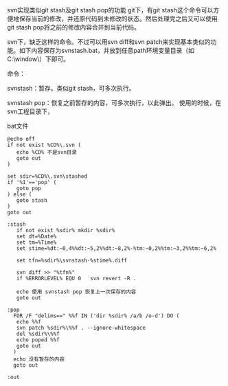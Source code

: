 svn实现类似git stash及git stash pop的功能
git下，有git stash这个命令可以方便地保存当前的修改，并还原代码到未修改的状态。然后处理完之后又可以使用git stash pop将之前的修改内容合并到当前代码。

svn下，缺乏这样的命令。不过可以用svn diff和svn patch来实现基本类似的功能。如下内容保存为svnstash.bat，并放到任意path环境变量目录（如C:\window\）下即可。

命令：

svnstash：暂存。类似git stash，可多次执行。

svnstash pop：恢复之前暂存的内容，可多次执行，以此弹出。
使用的时候，在svn工程目录下，


bat文件
```
@echo off
if not exist %CD%\.svn (
   echo %CD% 不是svn目录
   goto out
)

set sdir=%CD%\.svn\stashed
if '%1'=='pop' (
   goto pop
) else (
   goto stash
)
goto out

:stash
   if not exist %sdir% mkdir %sdir%
   set dt=%Date%
   set tm=%Time%
   set stime=%dt:~0,4%%dt:~5,2%%dt:~8,2%-%tm:~0,2%%tm:~3,2%%tm:~6,2%

   set tfn=%sdir%\svnstash-%stime%.diff

   svn diff >> "%tfn%"
   if %ERRORLEVEL% EQU 0   svn revert -R .
   
   echo 使用 svnstash pop 恢复上一次保存的内容
   goto out

:pop
  FOR /F "delims==" %%f IN ('dir %sdir% /a/b /o-d') DO (
   echo %%f
   svn patch %sdir%\%%f . --ignore-whitespace
   del %sdir%\%%f
   echo poped %%f
   goto out
  )
  echo 没有暂存的内容
  goto out

:out
```